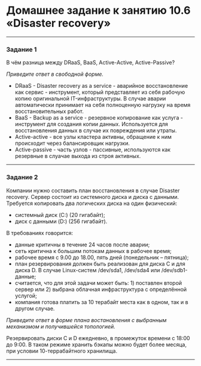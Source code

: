 # Домашнее задание к занятию 10.6 «Disaster recovery»

---

### Задание 1

В чём разница между DRaaS, BaaS, Active-Active, Active-Passive?

*Приведите ответ в свободной форме.*

- DRaaS - Disaster recovery as a service - аварийное восстановление как сервис - инструмент, который представляет из себя рабочую копию оригинальной IT-инфраструктуры. В случае аварии автоматически принимает на себя полноценную нагрузку на время восстановительных работ.
- BaaS - Backup as a service - резервное копирование как  услуга - инструмент для создания копии данных. Используется для восстановления данных в случае их повреждения или утраты. 
- Active-active -  все узлы кластера активны, обращение к ним происходит через балансировщик нагрузки.
- Active-passive -  часть узлов - пассивные, используются как резервные в слуачае выхода из строя активных.
---

### Задание 2

Компании нужно составить план восстановления в случае Disaster recovery. Сервер состоит из системного диска и диска с данными. 
Требуется копировать два логических диска на один физический: 
- системный диск (C:) (20 гигабайт);
- диск с данными (D:) (256 гигабайт). 

В требованиях говорится: 
- данные критичны в течение 24 часов после аварии;
- сеть критична к большим потокам данных в рабочее время;
- рабочее время с 9.00 до 18.00, пять дней (понедельник – пятница);
- план резервирования должен быть реализован для диска C и для диска D. В случае Linux-систем /dev/sda1, /dev/sda4 или /dev/sdb1-данные;
- считается, что для этой задачи может быть: 1) поставлен второй сервер или 2) выбрана облачная инфраструктура с определённой услугой;
- компания готова платить за 10 терабайт места как в одном, так и в другом случае.
 
*Приведите ответ в форме плана востановления с выбранным механизмом и получившейся топологией.*

Резервировать диски С и D ежедневно, в промежуток времени с 18:00 до 9:00. В таком режиме хранить бэкапы можно будет более месяца, при условии 10-террабайтного хранилища. 

---




